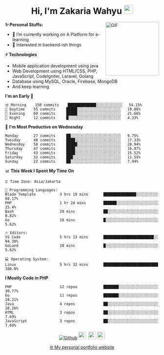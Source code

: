 <h1 align="center">Hi, I'm Zakaria Wahyu <img src="https://github.com/TheDudeThatCode/TheDudeThatCode/blob/master/Assets/Hi.gif" width="29px"></h1>

<img align="right" alt="GIF" height="175px" src="https://www.nayakapratama.co.id/wp-content/uploads/2019/07/Website-Maintenance.gif" />

**✨ Personal Stuffs:**
- 🔭 I’m currently working on A Platform for e-learning 
- 🌱 Interested in backend-ish things

**⚡ Technologies**
- Mobile application development using java
- Web Development using HTML/CSS, PHP, JavaScript, CodeIgniter, Laravel, Golang
- Database using MySQL, Oracle, Firebase, MongoDB
- And keep learning

<!--START_SECTION:waka-->
**I'm an Early 🐤** 

```text
🌞 Morning    150 commits    █████████████░░░░░░░░░░░░   54.15% 
🌆 Daytime    55 commits     █████░░░░░░░░░░░░░░░░░░░░   19.86% 
🌃 Evening    60 commits     █████░░░░░░░░░░░░░░░░░░░░   21.66% 
🌙 Night      12 commits     █░░░░░░░░░░░░░░░░░░░░░░░░   4.33%

```
📅 **I'm Most Productive on Wednesday** 

```text
Monday       27 commits     ██░░░░░░░░░░░░░░░░░░░░░░░   9.75% 
Tuesday      48 commits     ████░░░░░░░░░░░░░░░░░░░░░   17.33% 
Wednesday    58 commits     █████░░░░░░░░░░░░░░░░░░░░   20.94% 
Thursday     47 commits     ████░░░░░░░░░░░░░░░░░░░░░   16.97% 
Friday       43 commits     ████░░░░░░░░░░░░░░░░░░░░░   15.52% 
Saturday     32 commits     ███░░░░░░░░░░░░░░░░░░░░░░   11.55% 
Sunday       22 commits     ██░░░░░░░░░░░░░░░░░░░░░░░   7.94%

```


📊 **This Week I Spent My Time On** 

```text
⌚︎ Time Zone: Asia/Jakarta

💬 Programming Languages: 
Blade Template           3 hrs 19 mins       ███████████████░░░░░░░░░░   60.17% 
PHP                      1 hr 24 mins        ██████░░░░░░░░░░░░░░░░░░░   25.4% 
Bash                     29 mins             ██░░░░░░░░░░░░░░░░░░░░░░░   8.82% 
Go                       18 mins             █░░░░░░░░░░░░░░░░░░░░░░░░   5.62%

🔥 Editors: 
VS Code                  5 hrs 13 mins       ███████████████████████░░   94.38% 
GoLand                   18 mins             █░░░░░░░░░░░░░░░░░░░░░░░░   5.62%

💻 Operating System: 
Linux                    5 hrs 32 mins       █████████████████████████   100.0%

```

**I Mostly Code in PHP** 

```text
PHP                      12 repos            ███████░░░░░░░░░░░░░░░░░░   30.77% 
Go                       11 repos            ███████░░░░░░░░░░░░░░░░░░   28.21% 
Java                     4 repos             ██░░░░░░░░░░░░░░░░░░░░░░░   10.26% 
HTML                     3 repos             ██░░░░░░░░░░░░░░░░░░░░░░░   7.69% 
JavaScript               3 repos             ██░░░░░░░░░░░░░░░░░░░░░░░   7.69%

```



<!--END_SECTION:waka-->

<p align="center">
<a href="https://github.com/zakariawahyu" target="_blank"><img alt="Github" src="https://img.shields.io/badge/GitHub-%2312100E.svg?&style=for-the-badge&logo=Github&logoColor=white" /></a>
<a href="https://www.twitter.com/_zakariawahyu"><img src="https://img.shields.io/badge/twitter-%231DA1F2.svg?&style=for-the-badge&logo=twitter&logoColor=white" height=25></a> 
<a href="https://www.linkedin.com/in/zakariawahyu"><img src="https://img.shields.io/badge/linkedin-%230077B5.svg?&style=for-the-badge&logo=linkedin&logoColor=white" height=25></a> 
<a href="https://www.instagram.com/_zakariawahyu"><img src="https://img.shields.io/badge/instagram-%23E4405F.svg?&style=for-the-badge&logo=instagram&logoColor=white" height=25></a></p>
<p align="center"><a href="https://www.zakariawahyu.com" target="_blank">🌐 My personal portfolio website</a></p>
